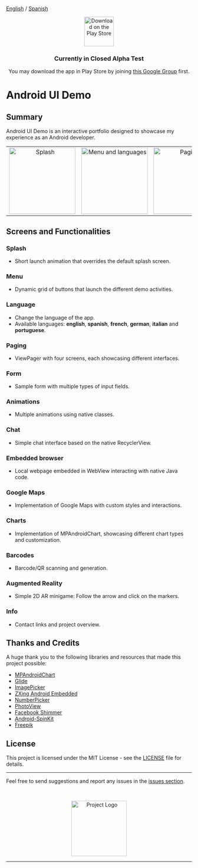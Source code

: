 [English](README.md) / [Spanish](README_es.md)

<p align="center">
  <a href="https://play.google.com/store/apps/details?id=com.java.uidemo" target="_blank">
    <img src="https://play.google.com/intl/en_us/badges/images/generic/en_badge_web_generic.png" alt="Download on the Play Store" height="80"/>
  </a>
</p>
<h3 align="center">
  Currently in Closed Alpha Test
</h3>
<p align="center">
  You may download the app in Play Store by joining <a href="https://groups.google.com/u/1/g/ui-demo-closed-test" target="_blank">this Google Group</a> first.
</p>

# Android UI Demo

## Summary

Android UI Demo is an interactive portfolio designed to showcase my experience as an Android developer.

<table align="center">
  <tr>
    <td align="center"><img src="https://i.giphy.com/media/v1.Y2lkPTc5MGI3NjExYWlvY2wzam1ldWZ1MjV2bXhrc3lyNnU2aGFyMGxpNjFraXdkYzd1NiZlcD12MV9pbnRlcm5hbF9naWZfYnlfaWQmY3Q9Zw/7FKjfI7FEYuvoNIaFx/giphy.gif" alt="Splash" width="180"/></td>
    <td align="center"><img src="https://i.giphy.com/media/v1.Y2lkPTc5MGI3NjExeGRqYmlvcjEyZXN5Mm83ZWdkYm9qczZ3aWVlOGJsaTBmYnlsM3RoMyZlcD12MV9pbnRlcm5hbF9naWZfYnlfaWQmY3Q9Zw/lJUTN18kx9CUJuAtVF/giphy.gif" alt="Menu and languages" width="180"/></td>
    <td align="center"><img src="https://i.giphy.com/media/v1.Y2lkPTc5MGI3NjExdGx1emJpMTV5Z3l4MTIwc3A3Nnh1ODU2amlpN2I0cm5ueDdrZTZhdCZlcD12MV9pbnRlcm5hbF9naWZfYnlfaWQmY3Q9Zw/LqLSuq8rC5QzBZ0ZFa/giphy.gif" alt="Paging" width="180"/></td>
    <td align="center"><img src="https://i.giphy.com/media/v1.Y2lkPTc5MGI3NjExaG82NXRueHY2dTdqZnljemRybjhid3NncWFlMW85bWFheTAxZHkyeCZlcD12MV9pbnRlcm5hbF9naWZfYnlfaWQmY3Q9Zw/3mww9UNAaKkSBcPvCc/giphy.gif" alt="Google Maps" width="180"/></td>
  </tr>
</table>

## Screens and Functionalities

### Splash
  - Short launch animation that overrides the default splash screen.

### Menu
  - Dynamic grid of buttons that launch the different demo activities.

### Language
  - Change the language of the app.
  - Available languages: **english**, **spanish**, **french**, **german**, **italian** and **portuguese**.

### Paging
  - ViewPager with four screens, each showcasing different interfaces.
    
### Form
  - Sample form with multiple types of input fields.
    
### Animations
  - Multiple animations using native classes.
    
### Chat
  - Simple chat interface based on the native RecyclerView.
  
### Embedded browser
  - Local webpage embedded in WebView interacting with native Java code.

### Google Maps
  - Implementation of Google Maps with custom styles and interactions.

### Charts
  - Implementation of MPAndroidChart, showcasing different chart types and customization.

### Barcodes
  - Barcode/QR scanning and generation.

### Augmented Reality
  - Simple 2D AR minigame: Follow the arrow and click on the markers.

### Info
  - Contact links and project overview.

## Thanks and Credits

A huge thank you to the following libraries and resources that made this project possible:

- [MPAndroidChart](https://github.com/PhilJay/MPAndroidChart)
- [Glide](https://github.com/bumptech/glide)
- [ImagePicker](https://github.com/Dhaval2404/ImagePicker)
- [ZXing Android Embedded](https://github.com/journeyapps/zxing-android-embedded)
- [NumberPicker](https://github.com/ShawnLin013/NumberPicker)
- [PhotoView](https://github.com/Baseflow/PhotoView)
- [Facebook Shimmer](https://github.com/facebookarchive/shimmer-android)
- [Android-SpinKit](https://github.com/ybq/Android-SpinKit)
- [Freepik](https://github.com/facebookarchive/shimmer-android)

## License

This project is licensed under the MIT License - see the [LICENSE](./LICENSE) file for details.

---

Feel free to send suggestions and report any issues in the [issues section](https://github.com/Fernando-Carrera-Salas/Android-UI-Demo/issues).

<br/>
<p align="center">
  <img src="https://play-lh.googleusercontent.com/byXZeLlj4aVPURKMhQ9UMLG4J-jW6v2L1kGL3bxsqS6LCJ1sqXZ2ixchZUdKhAbFVmBB=w240-h480-rw" height="150" alt="Project Logo"/>
</p>

---
